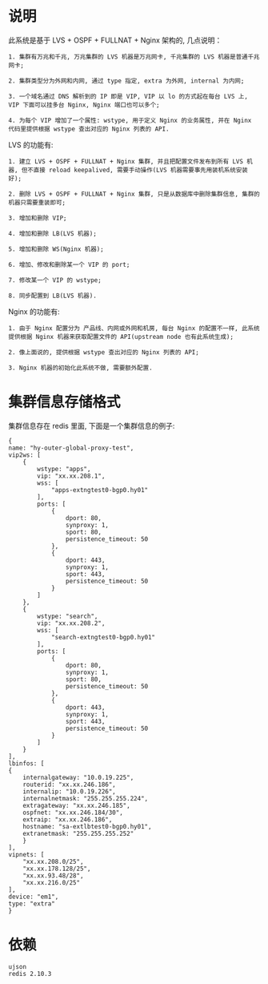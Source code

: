 # 说明

此系统是基于 LVS + OSPF + FULLNAT + Nginx 架构的, 几点说明：

    1. 集群有万兆和千兆, 万兆集群的 LVS 机器是万兆网卡, 千兆集群的 LVS 机器是普通千兆网卡;

    2. 集群类型分为外网和内网, 通过 type 指定, extra 为外网, internal 为内网;

    3. 一个域名通过 DNS 解析到的 IP 即是 VIP, VIP 以 lo 的方式起在每台 LVS 上, VIP 下面可以挂多台 Nginx, Nginx 端口也可以多个;

    4. 为每个 VIP 增加了一个属性: wstype, 用于定义 Nginx 的业务属性, 并在 Nginx 代码里提供根据 wstype 查出对应的 Nginx 列表的 API.


LVS 的功能有:

    1. 建立 LVS + OSPF + FULLNAT + Nginx 集群, 并且把配置文件发布到所有 LVS 机器, 但不直接 reload keepalived, 需要手动操作(LVS 机器需要事先用装机系统安装好);

    2. 删除 LVS + OSPF + FULLNAT + Nginx 集群, 只是从数据库中删除集群信息, 集群的机器只需要重装即可;

    3. 增加和删除 VIP;

    4. 增加和删除 LB(LVS 机器);

    5. 增加和删除 WS(Nginx 机器);

    6. 增加、修改和删除某一个 VIP 的 port;

    7. 修改某一个 VIP 的 wstype;

    8. 同步配置到 LB(LVS 机器).


Nginx 的功能有:

    1. 由于 Nginx 配置分为 产品线、内网或外网和机房, 每台 Nginx 的配置不一样, 此系统提供根据 Nginx 机器来获取配置文件的 API(upstream node 也有此系统生成);

    2. 像上面说的, 提供根据 wstype 查出对应的 Nginx 列表的 API;

    3. Nginx 机器的初始化此系统不做, 需要额外配置.




# 集群信息存储格式

集群信息存在 redis 里面, 下面是一个集群信息的例子:

```
{
name: "hy-outer-global-proxy-test",
vip2ws: [
	{
		wstype: "apps",
		vip: "xx.xx.208.1",
		wss: [
			"apps-extngtest0-bgp0.hy01"
		],
		ports: [
			{
				dport: 80,
				synproxy: 1,
				sport: 80,
				persistence_timeout: 50
			},
			{
				dport: 443,
				synproxy: 1,
				sport: 443,
				persistence_timeout: 50
			}
		]
	},
	{
		wstype: "search",
		vip: "xx.xx.208.2",
		wss: [
			"search-extngtest0-bgp0.hy01"
		],
		ports: [
			{
				dport: 80,
				synproxy: 1,
				sport: 80,
				persistence_timeout: 50
			},
			{
				dport: 443,
				synproxy: 1,
				sport: 443,
				persistence_timeout: 50
			}
		]
	}
],
lbinfos: [
{
	internalgateway: "10.0.19.225",
	routerid: "xx.xx.246.186",
	internalip: "10.0.19.226",
	internalnetmask: "255.255.255.224",
	extragateway: "xx.xx.246.185",
	ospfnet: "xx.xx.246.184/30",
	extraip: "xx.xx.246.186",
	hostname: "sa-extlbtest0-bgp0.hy01",
	extranetmask: "255.255.255.252"
	}
],
vipnets: [
	"xx.xx.208.0/25",
	"xx.xx.178.128/25",
	"xx.xx.93.48/28",
	"xx.xx.216.0/25"
],
device: "em1",
type: "extra"
}

```



# 依赖

```
ujson
redis 2.10.3
```
